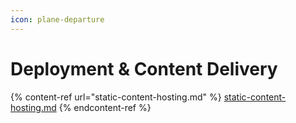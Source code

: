 ```yaml
---
icon: plane-departure
---
```


# Deployment & Content Delivery

{% content-ref url="static-content-hosting.md" %}
[static-content-hosting.md](static-content-hosting.md)
{% endcontent-ref %}

